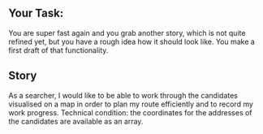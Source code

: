 ## Your Task:

You are super fast again and you grab another story, which is not quite refined yet, but you have a rough idea how it should look like. You make a first draft of that functionality.

## Story

As a searcher, I would like to be able to work through the candidates visualised on a map in order to plan my route efficiently and to record my work progress. Technical condition: the coordinates for the addresses of the candidates are available as an array.
